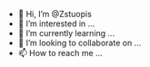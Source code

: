- 👋 Hi, I’m @Zstuopis
- 👀 I’m interested in ...
- 🌱 I’m currently learning ...
- 💞️ I’m looking to collaborate on ...
- 📫 How to reach me ...

<!---
Zstuopis/Zstuopis is a ✨ special ✨ repository because its `README.md` (this file) appears on your GitHub profile.
You can click the Preview link to take a look at your changes.
--->
